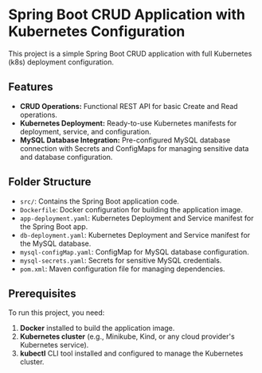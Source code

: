 # Spring Boot CRUD Application with Kubernetes Configuration

This project is a simple Spring Boot CRUD application with full Kubernetes (k8s) deployment configuration.

## Features
- **CRUD Operations:** Functional REST API for basic Create and Read operations.
- **Kubernetes Deployment:** Ready-to-use Kubernetes manifests for deployment, service, and configuration.
- **MySQL Database Integration:** Pre-configured MySQL database connection with Secrets and ConfigMaps for managing sensitive data and database configuration.

## Folder Structure
- `src/`: Contains the Spring Boot application code.
- `Dockerfile`: Docker configuration for building the application image.
- `app-deployment.yaml`: Kubernetes Deployment and Service manifest for the Spring Boot app.
- `db-deployment.yaml`: Kubernetes Deployment and Service manifest for the MySQL database.
- `mysql-configMap.yaml`: ConfigMap for MySQL database configuration.
- `mysql-secrets.yaml`: Secrets for sensitive MySQL credentials.
- `pom.xml`: Maven configuration file for managing dependencies.

## Prerequisites
To run this project, you need:
1. **Docker** installed to build the application image.
2. **Kubernetes cluster** (e.g., Minikube, Kind, or any cloud provider's Kubernetes service).
3. **kubectl** CLI tool installed and configured to manage the Kubernetes cluster.
